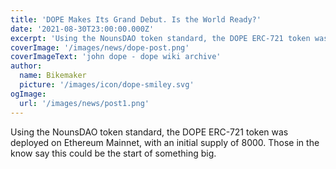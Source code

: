 ```yaml
---
title: 'DOPE Makes Its Grand Debut. Is the World Ready?'
date: '2021-08-30T23:00:00.000Z'
excerpt: 'Using the NounsDAO token standard, the DOPE ERC-721 token was deployed on Ethereum Mainnet, with an initial supply of 8000. Those in the know say this could be the start of something big.'
coverImage: '/images/news/dope-post.png'
coverImageText: 'john dope - dope wiki archive'
author:
  name: Bikemaker
  picture: '/images/icon/dope-smiley.svg'
ogImage:
  url: '/images/news/post1.png'
---
```


Using the NounsDAO token standard, the DOPE ERC-721 token was deployed on Ethereum Mainnet, with an initial supply of 8000. Those in the know say this could be the start of something big.
